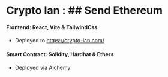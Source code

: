 # Crypto Ian : ## Send Ethereum

 
#### Frontend: React, Vite & TailwindCss
- Deployed to https://crypto-ian.com/


#### Smart Contract: Solidity, Hardhat & Ethers
- Deployed via Alchemy
